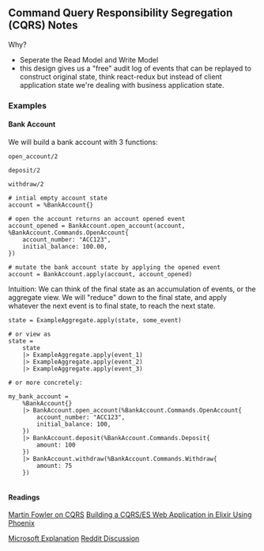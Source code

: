 ## Command Query Responsibility Segregation (CQRS) Notes

Why?
- Seperate the Read Model and Write Model
- this design gives us a "free" audit log of events that can be replayed to construct original state, think react-redux but instead of client application state
we're dealing with business application state.


### Examples

#### Bank Account

We will build a bank account with 3 functions:

`open_account/2`

`deposit/2`

`withdraw/2`

```
# intial empty account state
account = %BankAccount{}

# open the account returns an account opened event
account_opened = BankAccount.open_account(account, %BankAccount.Commands.OpenAccount{
    account_number: "ACC123",
    initial_balance: 100.00,
})

# mutate the bank account state by applying the opened event
account = BankAccount.apply(account, account_opened)

```

Intuition: We can think of the final state as an accumulation of events, or the aggregate view. We will "reduce" down to the final state,
and apply whatever the next event is to final state, to reach the next state.

```
state = ExampleAggregate.apply(state, some_event)

# or view as
state =
    state
    |> ExampleAggregate.apply(event_1)
    |> ExampleAggregate.apply(event_2)
    |> ExampleAggregate.apply(event_3)

# or more concretely:

my_bank_account =
    %BankAccount{}
    |> BankAccount.open_account(%BankAccount.Commands.OpenAccount{
        account_number: "ACC123",
        initial_balance: 100,
    })
    |> BankAccount.deposit(%BankAccount.Commands.Deposit{
        amount: 100
    })
    |> BankAccount.withdraw(%BankAccount.Commands.Withdraw{
        amount: 75
    })


```


#### Readings
[Martin Fowler on CQRS](https://martinfowler.com/bliki/CQRS.html)
[Building a CQRS/ES Web Application in Elixir Using Phoenix](https://10consulting.com/2017/01/04/building-a-cqrs-web-application-in-elixir-using-phoenix/)

[Microsoft Explanation](https://docs.microsoft.com/en-us/azure/architecture/patterns/cqrs)
[Reddit Discussion](https://www.reddit.com/r/programming/comments/3l0hp1/achieving_consistency_in_cqrs_with_linear_event/)
